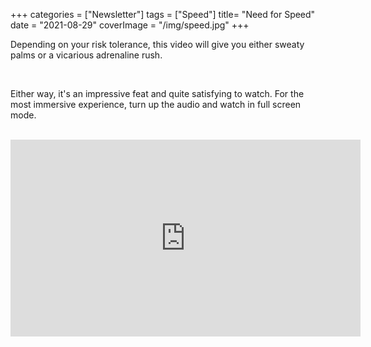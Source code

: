+++
categories = ["Newsletter"]
tags = ["Speed"]
title= "Need for Speed"
date = "2021-08-29"
coverImage = "/img/speed.jpg"
+++

Depending on your risk tolerance, this video will give you either sweaty palms or a vicarious adrenaline rush.

<!--more-->

<br>

Either way, it's an impressive feat and quite satisfying to watch. For the most immersive experience, turn up the audio and watch in full screen mode.

<br>

<iframe width="560" height="315" src="https://www.youtube.com/embed/vSBcrmx4aFw" title="YouTube video player" frameborder="0" allow="accelerometer; autoplay; clipboard-write; encrypted-media; gyroscope; picture-in-picture" allowfullscreen></iframe>

